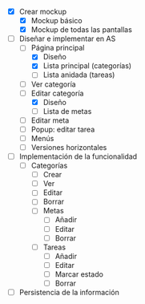 - [x] Crear mockup
    - [x] Mockup básico
    - [x] Mockup de todas las pantallas
- [ ] Diseñar e implementar en AS
    - [ ] Página principal
        - [x] Diseño
        - [x] Lista principal (categorías)
        - [ ] Lista anidada (tareas)
    - [ ] Ver categoría
    - [ ] Editar categoría
        - [x] Diseño
        - [ ] Lista de metas
    - [ ] Editar meta
    - [ ] Popup: editar tarea
    - [ ] Menús
    - [ ] Versiones horizontales
- [ ] Implementación de la funcionalidad
    - [ ] Categorías
        - [ ] Crear
        - [ ] Ver
        - [ ] Editar
        - [ ] Borrar
      - [ ] Metas
        - [ ] Añadir
        - [ ] Editar
        - [ ] Borrar
      - [ ] Tareas
        - [ ] Añadir
        - [ ] Editar
        - [ ] Marcar estado
        - [ ] Borrar
- [ ] Persistencia de la información
